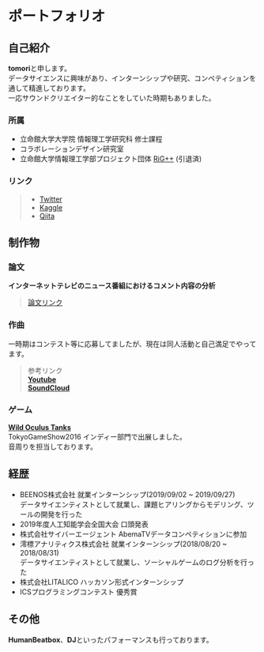 # ポートフォリオ

## 自己紹介
**tomori**と申します。  
データサイエンスに興味があり、インターンシップや研究、コンペティションを通して精進しております。  
一応サウンドクリエイター的なことをしていた時期もありました。 

### 所属
- 立命館大学大学院 情報理工学研究科 修士課程
- コラボレーションデザイン研究室
- 立命館大学情報理工学部プロジェクト団体 [RiG++](http://rigpp.sakura.ne.jp/hp/) (引退済)

### リンク
> - [Twitter](https://twitter.com/tmri24)  
> - [Kaggle](https://www.kaggle.com/tomori24)  
> - [Qiita](https://qiita.com/tomori24) 

## 制作物
### 論文
**インターネットテレビのニュース番組におけるコメント内容の分析**
> [論文リンク](https://www.jstage.jst.go.jp/article/pjsai/JSAI2019/0/JSAI2019_2D4OS1a03/_article/-char/ja/)

### 作曲
一時期はコンテスト等に応募してましたが、現在は同人活動と自己満足でやってます。
> 参考リンク  
> **[Youtube](https://www.youtube.com/channel/UCsVYnVMynZqS6V7D69LM2Zg)**  
> **[SoundCloud](https://soundcloud.com/tomori1039)**


### ゲーム
**[Wild Oculus Tanks](https://youtu.be/WgpgRSu7tKM)**  
TokyoGameShow2016 インディー部門で出展しました。  
音周りを担当しております。


## 経歴
- BEENOS株式会社 就業インターンシップ(2019/09/02 ~ 2019/09/27)  
データサイエンティストとして就業し、課題ヒアリングからモデリング、ツールの開発を行った
- 2019年度人工知能学会全国大会 口頭発表
- 株式会社サイバーエージェント AbemaTVデータコンペティションに参加
- 澪標アナリティクス株式会社 就業インターンシップ(2018/08/20 ~ 2018/08/31)  
データサイエンティストとして就業し、ソーシャルゲームのログ分析を行った
- 株式会社LITALICO ハッカソン形式インターンシップ
- ICSプログラミングコンテスト 優秀賞

## その他
**HumanBeatbox**、**DJ**といったパフォーマンスも行っております。

